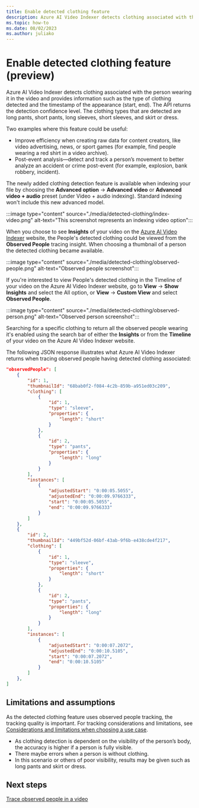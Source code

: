 ```yaml
---
title: Enable detected clothing feature
description: Azure AI Video Indexer detects clothing associated with the person wearing it in the video and provides information such as the type of clothing detected and the timestamp of the appearance (start, end). The API returns the detection confidence level.
ms.topic: how-to
ms.date: 08/02/2023
ms.author: juliako
---
```


# Enable detected clothing feature (preview)

Azure AI Video Indexer detects clothing associated with the person wearing it in the video and provides information such as the type of clothing detected and the timestamp of the appearance (start, end). The API returns the detection confidence level. The clothing types that are detected are long pants, short pants, long sleeves, short sleeves, and skirt or dress.
 
Two examples where this feature could be useful:
 
- Improve efficiency when creating raw data for content creators, like video advertising, news, or sport games (for example, find people wearing a red shirt in a video archive).
- Post-event analysis—detect and track a person’s movement to better analyze an accident or crime post-event (for example, explosion, bank robbery, incident).
 
The newly added clothing detection feature is available when indexing your file by choosing the **Advanced option** -> **Advanced video** or **Advanced video + audio** preset (under Video + audio indexing). Standard indexing won't include this new advanced model.
 
:::image type="content" source="./media/detected-clothing/index-video.png" alt-text="This screenshot represents an indexing video option":::  

When you choose to see **Insights** of your video on the [Azure AI Video Indexer](https://www.videoindexer.ai/) website, the People's detected clothing could be viewed from the **Observed People** tracing insight. When choosing a thumbnail of a person the detected clothing became available.

:::image type="content" source="./media/detected-clothing/observed-people.png" alt-text="Observed people screenshot":::  
 
If you're interested to view People's detected clothing in the Timeline of your video on the Azure AI Video Indexer website, go to **View** -> **Show Insights** and select the All option, or **View** -> **Custom View** and select **Observed People**. 

:::image type="content" source="./media/detected-clothing/observed-person.png" alt-text="Observed person screenshot":::  
 
Searching for a specific clothing to return all the observed people wearing it's enabled using the search bar of either the **Insights** or from the **Timeline** of your video on the Azure AI Video Indexer website.

The following JSON response illustrates what Azure AI Video Indexer returns when tracing observed people having detected clothing associated:

```json
"observedPeople": [
    {
        "id": 1,
        "thumbnailId": "68bab0f2-f084-4c2b-859b-a951ed03c209",
        "clothing": [
            {
                "id": 1,
                "type": "sleeve",
                "properties": {
                    "length": "short"
                }
            },
            {
                "id": 2,
                "type": "pants",
                "properties": {
                    "length": "long"
                }
            }
        ],
        "instances": [
            {
                "adjustedStart": "0:00:05.5055",
                "adjustedEnd": "0:00:09.9766333",
                "start": "0:00:05.5055",
                "end": "0:00:09.9766333"
            }
        ]
    },
    {
        "id": 2,
        "thumbnailId": "449bf52d-06bf-43ab-9f6b-e438cde4f217",
        "clothing": [
            {
                "id": 1,
                "type": "sleeve",
                "properties": {
                    "length": "short"
                }
            },
            {
                "id": 2,
                "type": "pants",
                "properties": {
                    "length": "long"
                }
            }
        ],
        "instances": [
            {
                "adjustedStart": "0:00:07.2072",
                "adjustedEnd": "0:00:10.5105",
                "start": "0:00:07.2072",
                "end": "0:00:10.5105"
            }
        ]
    },
]
```

## Limitations and assumptions

As the detected clothing feature uses observed people tracking, the tracking quality is important. For tracking considerations and limitations, see [Considerations and limitations when choosing a use case](observed-matched-people.md#considerations-and-limitations-when-choosing-a-use-case).

- As clothing detection is dependent on the visibility of the person’s body, the accuracy is higher if a person is fully visible.
- There maybe errors when a person is without clothing.
- In this scenario or others of poor visibility, results may be given such as long pants and skirt or dress. 

## Next steps 

[Trace observed people in a video](observed-people-tracing.md)

